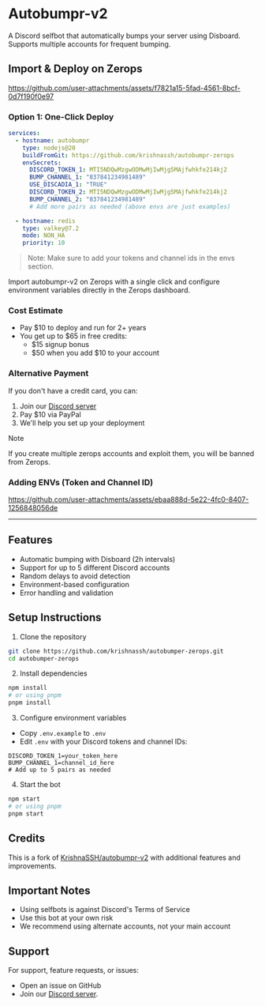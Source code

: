 # Autobumpr-v2

A Discord selfbot that automatically bumps your server using Disboard. Supports multiple accounts for frequent bumping.

## Import & Deploy on Zerops


https://github.com/user-attachments/assets/f7821a15-5fad-4561-8bcf-0d7f190f0e97


### Option 1: One-Click Deploy
```yaml
services:
  - hostname: autobumpr
    type: nodejs@20
    buildFromGit: https://github.com/krishnassh/autobumpr-zerops
    envSecrets:
      DISCORD_TOKEN_1: MTI5NDQwMzgwODMwMjIwMjg5MAjfwhkfe214kj2
      BUMP_CHANNEL_1: "837841234981489"
      USE_DISCADIA_1: "TRUE"
      DISCORD_TOKEN_2: MTI5NDQwMzgwODMwMjIwMjg5MAjfwhkfe214kj2
      BUMP_CHANNEL_2: "837841234981489"
      # Add more pairs as needed (above envs are just examples)

  - hostname: redis
    type: valkey@7.2
    mode: NON_HA
    priority: 10
```

> Note: Make sure to add your tokens and channel ids in the envs section.

Import autobumpr-v2 on Zerops with a single click and configure environment variables directly in the Zerops dashboard.

### Cost Estimate
- Pay $10 to deploy and run for 2+ years
- You get up to $65 in free credits:
  - $15 signup bonus
  - $50 when you add $10 to your account

### Alternative Payment
If you don't have a credit card, you can:
1. Join our [Discord server](https://discord.gg/cq5R2fF8sZ)
2. Pay $10 via PayPal
3. We'll help you set up your deployment


> [!NOTE]
> If you create multiple zerops accounts and exploit them, you will be banned from Zerops.


### Adding ENVs (Token and Channel ID)

https://github.com/user-attachments/assets/ebaa888d-5e22-4fc0-8407-1256848056de

------

## Features

- Automatic bumping with Disboard (2h intervals)
- Support for up to 5 different Discord accounts
- Random delays to avoid detection
- Environment-based configuration
- Error handling and validation

## Setup Instructions

1. Clone the repository
```bash
git clone https://github.com/krishnassh/autobumper-zerops.git
cd autobumper-zerops
```

2. Install dependencies
```bash
npm install
# or using pnpm
pnpm install
```

3. Configure environment variables
- Copy `.env.example` to `.env`
- Edit `.env` with your Discord tokens and channel IDs:
```env
DISCORD_TOKEN_1=your_token_here
BUMP_CHANNEL_1=channel_id_here
# Add up to 5 pairs as needed
```

4. Start the bot
```bash
npm start
# or using pnpm
pnpm start
```

## Credits

This is a fork of [KrishnaSSH/autobumpr-v2](https://github.com/krishnaSSH/autobumpr-v2) with additional features and improvements.

## Important Notes

- Using selfbots is against Discord's Terms of Service
- Use this bot at your own risk
- We recommend using alternate accounts, not your main account

## Support

For support, feature requests, or issues:
- Open an issue on GitHub
- Join our [Discord server](https://discord.gg/cq5R2fF8sZ).
